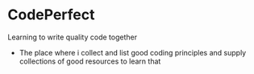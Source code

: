 # CodePerfect
Learning to write quality code together

- The place where i collect and list good coding principles and supply collections of good resources to learn that

